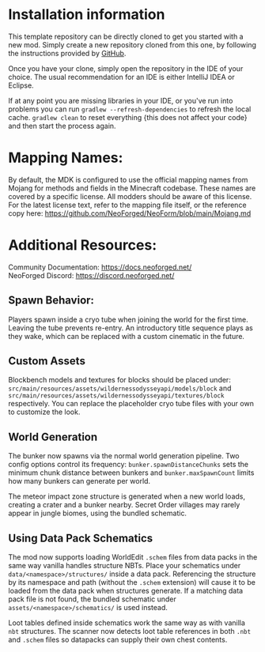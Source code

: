 
Installation information
=======

This template repository can be directly cloned to get you started with a new
mod. Simply create a new repository cloned from this one, by following the
instructions provided by [GitHub](https://docs.github.com/en/repositories/creating-and-managing-repositories/creating-a-repository-from-a-template).

Once you have your clone, simply open the repository in the IDE of your choice. The usual recommendation for an IDE is either IntelliJ IDEA or Eclipse.

If at any point you are missing libraries in your IDE, or you've run into problems you can
run `gradlew --refresh-dependencies` to refresh the local cache. `gradlew clean` to reset everything 
{this does not affect your code} and then start the process again.

Mapping Names:
============
By default, the MDK is configured to use the official mapping names from Mojang for methods and fields 
in the Minecraft codebase. These names are covered by a specific license. All modders should be aware of this
license. For the latest license text, refer to the mapping file itself, or the reference copy here:
https://github.com/NeoForged/NeoForm/blob/main/Mojang.md

Additional Resources: 
==========
Community Documentation: https://docs.neoforged.net/  
NeoForged Discord: https://discord.neoforged.net/

Spawn Behavior:
----------
Players spawn inside a cryo tube when joining the world for the first time. Leaving the tube prevents re-entry.
An introductory title sequence plays as they wake, which can be replaced with a custom cinematic in the future.

Custom Assets
-------------
Blockbench models and textures for blocks should be placed under:
`src/main/resources/assets/wildernessodysseyapi/models/block` and `src/main/resources/assets/wildernessodysseyapi/textures/block` respectively.
You can replace the placeholder cryo tube files with your own to customize the look.

World Generation
----------------
The bunker now spawns via the normal world generation pipeline. Two config options
control its frequency:
`bunker.spawnDistanceChunks` sets the minimum chunk distance between bunkers and
`bunker.maxSpawnCount` limits how many bunkers can generate per world.

The meteor impact zone structure is generated when a new world loads, creating a crater and a bunker nearby.
Secret Order villages may rarely appear in jungle biomes, using the bundled schematic.

Using Data Pack Schematics
-------------------------
The mod now supports loading WorldEdit `.schem` files from data packs in the same
way vanilla handles structure NBTs. Place your schematics under
`data/<namespace>/structures/` inside a data pack. Referencing the structure by
its namespace and path (without the `.schem` extension) will cause it to be
loaded from the data pack when structures generate. If a matching data pack file
is not found, the bundled schematic under
`assets/<namespace>/schematics/` is used instead.

Loot tables defined inside schematics work the same way as with vanilla
`nbt` structures. The scanner now detects loot table references in both
`.nbt` and `.schem` files so datapacks can supply their own chest contents.
